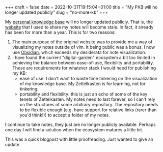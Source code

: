 +++ 
draft = false
date = 2022-10-31T19:15:04+01:00
title = "My PKB will no longer updated publicly"
slug = "no-more-kb" 
+++

My [personal knowledge base](../knowledge-base) will no longer updated publicly.
That is, the [website](https://notes.giuliostarace.com) that I used to share my
notes will become stale. In fact, it already has been for more than a year. This
is for two reasons:

1. The main purpose of the original website was to provide me a way of
   visualizing my notes outside of vim. It being public was a bonus. I now use
   [Obsidian](https://obsidian.md/), which exceeds my desiderata for note
   visualization.
2. I have found the current "digital-garden" ecosystem a bit too limited in
   achieving the balance between ease-of-use, flexibility and portability. These
   are requirements for whatever stack I would need for publishing my KB:
   - ease of use: I don't want to waste time tinkering on the visualization of
     my knowledge base. My Zettelkasten is for learning, not for tinkering.
   - portability and flexibility: this is just an echo of some of the key tenets
     of Zettelkasten. My notes need to last forever, so I can't rely on the
     structures of some arbitrary repository. The repository needs to be
     flexible enough (e.g. have support for relative links (rarer than you'd
     think!)) to accept a folder of my notes.

I continue to take notes, they just are no longer publicly available. Perhaps
one day I will find a solution when the ecosystem matures a little bit.

This was a quick blogpost with little proofreading. Just wanted to give an
update.
